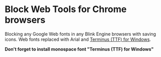 Block Web Tools for Chrome browsers
===
Blocking any Google Web fonts in any Blink Engine browsers with saving icons.
Web fonts replaced with Arial and [Terminus (TTF) for Windows](https://files.ax86.net/terminus-ttf/).

**Don't forget to install monospace font "Terminus (TTF) for Windows"**
